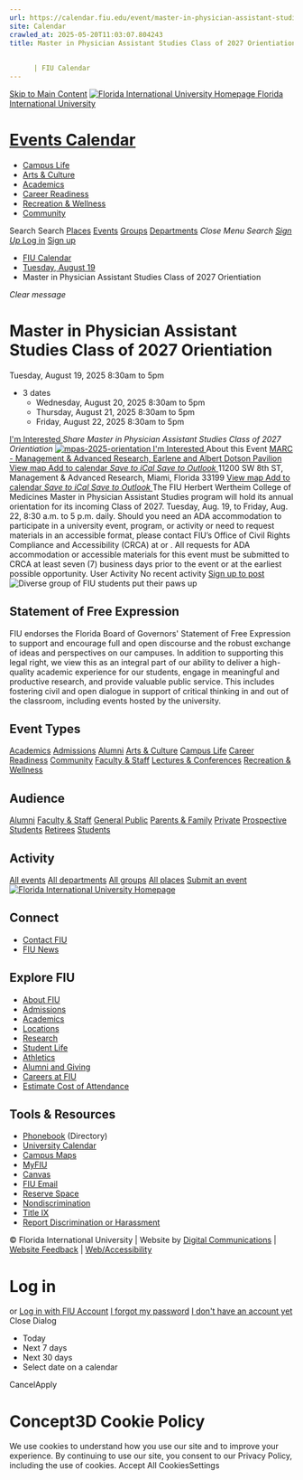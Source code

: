 ```yaml
---
url: https://calendar.fiu.edu/event/master-in-physician-assistant-studies-class-of-2027-orientiation
site: Calendar
crawled_at: 2025-05-20T11:03:07.804243
title: Master in Physician Assistant Studies Class of 2027 Orientiation
    
    
      | FIU Calendar
---
```


[Skip to Main Content](https://calendar.fiu.edu/event/master-in-physician-assistant-studies-class-of-2027-orientiation#main-content)
[![Florida International University Homepage](https://digicdn.fiu.edu/core/_assets/images/logo-top.png) Florida International University](https://www.fiu.edu)
# [Events Calendar ](https://calendar.fiu.edu/)
  * [Campus Life](https://calendar.fiu.edu/calendar?event_types%5B%5D=127595)
  * [Arts & Culture](https://calendar.fiu.edu/calendar?event_types%5B%5D=127590)
  * [Academics](https://calendar.fiu.edu/calendar?event_types%5B%5D=127582)
  * [Career Readiness](https://calendar.fiu.edu/calendar?event_types%5B%5D=127584)
  * [Recreation & Wellness](https://calendar.fiu.edu/calendar?event_types%5B%5D=127603)
  * [Community](https://calendar.fiu.edu/calendar?event_types%5B%5D=127601)


Search Search
[Places](https://calendar.fiu.edu/search/places) [Events](https://calendar.fiu.edu/calendar) [Groups](https://calendar.fiu.edu/search/groups) [Departments](https://calendar.fiu.edu/search/departments)
_Close Menu_
_Search_ [ _Sign Up_ ](https://calendar.fiu.edu/signup)
[Log in](https://calendar.fiu.edu/auth/shib_login?previous_url=https%3A%2F%2Fcalendar.fiu.edu%2Fevent%2Fmaster-in-physician-assistant-studies-class-of-2027-orientiation) [Sign up](https://calendar.fiu.edu/signup)
  * [FIU Calendar](https://calendar.fiu.edu/)
  * [Tuesday, August 19](https://calendar.fiu.edu/calendar/day/2025/8/19)
  * Master in Physician Assistant Studies Class of 2027 Orientiation


_Clear message_
# Master in Physician Assistant Studies Class of 2027 Orientiation
Tuesday, August 19, 2025 8:30am to 5pm 
+ 3 dates
  * Wednesday, August 20, 2025 8:30am to 5pm
  * Thursday, August 21, 2025 8:30am to 5pm
  * Friday, August 22, 2025 8:30am to 5pm


[ I'm Interested ](https://calendar.fiu.edu/event/48684622217655/confirm?return=https%3A%2F%2Fcalendar.fiu.edu%2Fevent%2Fmaster-in-physician-assistant-studies-class-of-2027-orientiation)
_Share Master in Physician Assistant Studies Class of 2027 Orientiation_
[ ![mpas-2025-orientation](https://localist-images.azureedge.net/photos/48712629375568/card/0032ad5d22362f1ddfb5f94a234aeaae8229cec4.jpg) ](https://calendar.fiu.edu/photo/48712629375568)
[ I'm Interested ](https://calendar.fiu.edu/event/48684622217655/confirm?return=https%3A%2F%2Fcalendar.fiu.edu%2Fevent%2Fmaster-in-physician-assistant-studies-class-of-2027-orientiation)
About this Event
[ MARC - Management & Advanced Research, Earlene and Albert Dotson Pavilion ](https://calendar.fiu.edu/marc) [View map ](https://calendar.fiu.edu/event/master-in-physician-assistant-studies-class-of-2027-orientiation#about_map)
[Add to calendar ](https://calendar.fiu.edu/event/master-in-physician-assistant-studies-class-of-2027-orientiation)
[ _Save to iCal_ ](https://calendar.fiu.edu/event/master-in-physician-assistant-studies-class-of-2027-orientiation.ics "Save to iCal") [ _Save to Outlook_ ](https://calendar.fiu.edu/event/master-in-physician-assistant-studies-class-of-2027-orientiation.ics "Save to Outlook")
11200 SW 8th ST, Management & Advanced Research, Miami, Florida 33199
[View map ](https://calendar.fiu.edu/event/master-in-physician-assistant-studies-class-of-2027-orientiation#about_map)
[Add to calendar ](https://calendar.fiu.edu/event/master-in-physician-assistant-studies-class-of-2027-orientiation)
[ _Save to iCal_ ](https://calendar.fiu.edu/event/master-in-physician-assistant-studies-class-of-2027-orientiation.ics "Save to iCal") [ _Save to Outlook_ ](https://calendar.fiu.edu/event/master-in-physician-assistant-studies-class-of-2027-orientiation.ics "Save to Outlook")
The FIU Herbert Wertheim College of Medicines Master in Physician Assistant Studies program will hold its annual orientation for its incoming Class of 2027. 
Tuesday, Aug. 19, to Friday, Aug. 22, 8:30 a.m. to 5 p.m. daily.
Should you need an ADA accommodation to participate in a university event, program, or activity or need to request materials in an accessible format, please contact FIU’s Office of Civil Rights Compliance and Accessibility (CRCA) at or . All requests for ADA accommodation or accessible materials for this event must be submitted to CRCA at least seven (7) business days prior to the event or at the earliest possible opportunity. 
User Activity
No recent activity
[Sign up to post](https://calendar.fiu.edu/auth/shib_login?previous_url=https%3A%2F%2Fcalendar.fiu.edu%2Fevent%2Fmaster-in-physician-assistant-studies-class-of-2027-orientiation)
![Diverse group of FIU students put their paws up](https://www.fiu.edu/_assets/images/thumbnail-students-paw.jpg)
## Statement of Free Expression
FIU endorses the Florida Board of Governors' Statement of Free Expression to support and encourage full and open discourse and the robust exchange of ideas and perspectives on our campuses. In addition to supporting this legal right, we view this as an integral part of our ability to deliver a high-quality academic experience for our students, engage in meaningful and productive research, and provide valuable public service. This includes fostering civil and open dialogue in support of critical thinking in and out of the classroom, including events hosted by the university.
## Event Types
[Academics](https://calendar.fiu.edu/calendar?event_types%5B%5D=127582)
[Admissions](https://calendar.fiu.edu/calendar?event_types%5B%5D=127583)
[Alumni](https://calendar.fiu.edu/calendar?event_types%5B%5D=127589)
[Arts & Culture](https://calendar.fiu.edu/calendar?event_types%5B%5D=127590)
[Campus Life](https://calendar.fiu.edu/calendar?event_types%5B%5D=127595)
[Career Readiness](https://calendar.fiu.edu/calendar?event_types%5B%5D=127584)
[Community](https://calendar.fiu.edu/calendar?event_types%5B%5D=127601)
[Faculty & Staff](https://calendar.fiu.edu/calendar?event_types%5B%5D=127602)
[Lectures & Conferences](https://calendar.fiu.edu/calendar?event_types%5B%5D=127587)
[Recreation & Wellness](https://calendar.fiu.edu/calendar?event_types%5B%5D=127603)
## Audience
[Alumni](https://calendar.fiu.edu/calendar?event_types%5B%5D=121721)
[Faculty & Staff](https://calendar.fiu.edu/calendar?event_types%5B%5D=121720)
[General Public](https://calendar.fiu.edu/calendar?event_types%5B%5D=121722)
[Parents & Family](https://calendar.fiu.edu/calendar?event_types%5B%5D=36918157286658)
[Private](https://calendar.fiu.edu/calendar?event_types%5B%5D=129753)
[Prospective Students](https://calendar.fiu.edu/calendar?event_types%5B%5D=121723)
[Retirees](https://calendar.fiu.edu/calendar?event_types%5B%5D=37290279036119)
[Students](https://calendar.fiu.edu/calendar?event_types%5B%5D=121719)
## Activity
[All events](https://calendar.fiu.edu/search?what=events)
[All departments](https://calendar.fiu.edu/search/departments)
[All groups](https://calendar.fiu.edu/search?what=groups)
[All places](https://calendar.fiu.edu/search?what=places)
[Submit an event](https://calendar.fiu.edu/admin/events/new/basic-information)
[ ![Florida International University Homepage](https://digicdn.fiu.edu/core/_assets/images/footer-logo.svg) ](https://www.fiu.edu/)
## Connect
  * [Contact FIU](https://www.fiu.edu/about/contact-us/index.html)
  * [FIU News](https://news.fiu.edu/)


## Explore FIU
  * [About FIU](https://www.fiu.edu/about/index.html)
  * [Admissions](https://www.fiu.edu/admissions/index.html)
  * [Academics](https://www.fiu.edu/academics/index.html)
  * [Locations](https://www.fiu.edu/locations/index.html)
  * [Research](https://www.fiu.edu/research/index.html)
  * [Student Life](https://www.fiu.edu/student-life/index.html)
  * [Athletics](https://www.fiu.edu/athletics/index.html)
  * [Alumni and Giving](https://www.fiu.edu/alumni-and-giving/index.html)
  * [Careers at FIU](https://hr.fiu.edu/careers/)
  * [Estimate Cost of Attendance](https://onestop.fiu.edu/finances/estimate-your-costs/)


## Tools & Resources
  * [Phonebook](https://phonebook.fiu.edu) (Directory)
  * [University Calendar](https://calendar.fiu.edu/)
  * [Campus Maps](https://campusmaps.fiu.edu/)
  * [MyFIU](https://my.fiu.edu/)
  * [Canvas](https://canvas.fiu.edu)
  * [FIU Email](http://mail.fiu.edu/)
  * [Reserve Space](https://reservespace.fiu.edu/make-reservation/)
  * [Nondiscrimination](https://ace.fiu.edu/civil-rights-and-accessibility/harassment-and-discrimination/)
  * [Title IX](https://ace.fiu.edu/title-ix/)
  * [Report Discrimination or Harassment](https://report.fiu.edu/)


© Florida International University  | Website by [Digital Communications](https://stratcomm.fiu.edu/digital-print/websites/) | [Website Feedback](https://webforms.fiu.edu/view.php?id=370774&element_5=https://calendar.fiu.edu/https://calendar.fiu.edu/) | [Web/Accessibility](https://accessibility.fiu.edu/)
# Log in
or
[Log in with FIU Account](https://calendar.fiu.edu/auth/shib_login?previous_url=https%3A%2F%2Fcalendar.fiu.edu%2Fevent%2Fmaster-in-physician-assistant-studies-class-of-2027-orientiation)
[I forgot my password](https://calendar.fiu.edu/auth/forgot) [I don't have an account yet](https://calendar.fiu.edu/signup)
Close Dialog
  * Today
  * Next 7 days
  * Next 30 days
  * Select date on a calendar


CancelApply
# Concept3D Cookie Policy
We use cookies to understand how you use our site and to improve your experience. By continuing to use our site, you consent to our Privacy Policy, including the use of cookies. 
Accept All CookiesSettings
